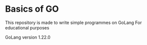 # Basics of GO

This repository is made to write simple programmes on GoLang
For educational purposes

GoLang version 1.22.0